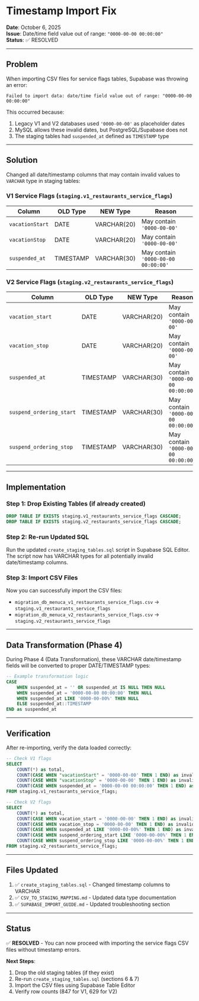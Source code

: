 # Timestamp Import Fix

**Date**: October 6, 2025  
**Issue**: Date/time field value out of range: `"0000-00-00 00:00:00"`  
**Status**: ✅ RESOLVED

---

## Problem

When importing CSV files for service flags tables, Supabase was throwing an error:
```
Failed to import data: date/time field value out of range: "0000-00-00 00:00:00"
```

This occurred because:
1. Legacy V1 and V2 databases used `'0000-00-00'` as placeholder dates
2. MySQL allows these invalid dates, but PostgreSQL/Supabase does not
3. The staging tables had `suspended_at` defined as `TIMESTAMP` type

---

## Solution

Changed all date/timestamp columns that may contain invalid values to `VARCHAR` type in staging tables:

### V1 Service Flags (`staging.v1_restaurants_service_flags`)

| Column | OLD Type | NEW Type | Reason |
|--------|----------|----------|--------|
| `vacationStart` | DATE | VARCHAR(20) | May contain `'0000-00-00'` |
| `vacationStop` | DATE | VARCHAR(20) | May contain `'0000-00-00'` |
| `suspended_at` | TIMESTAMP | VARCHAR(30) | May contain `'0000-00-00 00:00:00'` |

### V2 Service Flags (`staging.v2_restaurants_service_flags`)

| Column | OLD Type | NEW Type | Reason |
|--------|----------|----------|--------|
| `vacation_start` | DATE | VARCHAR(20) | May contain `'0000-00-00'` |
| `vacation_stop` | DATE | VARCHAR(20) | May contain `'0000-00-00'` |
| `suspended_at` | TIMESTAMP | VARCHAR(30) | May contain `'0000-00-00 00:00:00'` |
| `suspend_ordering_start` | TIMESTAMP | VARCHAR(30) | May contain `'0000-00-00 00:00:00'` |
| `suspend_ordering_stop` | TIMESTAMP | VARCHAR(30) | May contain `'0000-00-00 00:00:00'` |

---

## Implementation

### Step 1: Drop Existing Tables (if already created)

```sql
DROP TABLE IF EXISTS staging.v1_restaurants_service_flags CASCADE;
DROP TABLE IF EXISTS staging.v2_restaurants_service_flags CASCADE;
```

### Step 2: Re-run Updated SQL

Run the updated `create_staging_tables.sql` script in Supabase SQL Editor. The script now has VARCHAR types for all potentially invalid date/timestamp columns.

### Step 3: Import CSV Files

Now you can successfully import the CSV files:
- `migration_db_menuca_v1_restaurants_service_flags.csv` → `staging.v1_restaurants_service_flags`
- `migration_db_menuca_v2_restaurants_service_flags.csv` → `staging.v2_restaurants_service_flags`

---

## Data Transformation (Phase 4)

During Phase 4 (Data Transformation), these VARCHAR date/timestamp fields will be converted to proper DATE/TIMESTAMP types:

```sql
-- Example transformation logic
CASE 
    WHEN suspended_at = '' OR suspended_at IS NULL THEN NULL
    WHEN suspended_at = '0000-00-00 00:00:00' THEN NULL
    WHEN suspended_at LIKE '0000-00-00%' THEN NULL
    ELSE suspended_at::TIMESTAMP
END as suspended_at
```

---

## Verification

After re-importing, verify the data loaded correctly:

```sql
-- Check V1 flags
SELECT 
    COUNT(*) as total,
    COUNT(CASE WHEN "vacationStart" = '0000-00-00' THEN 1 END) as invalid_vacation_start,
    COUNT(CASE WHEN "vacationStop" = '0000-00-00' THEN 1 END) as invalid_vacation_stop,
    COUNT(CASE WHEN suspended_at = '0000-00-00 00:00:00' THEN 1 END) as invalid_suspended_at
FROM staging.v1_restaurants_service_flags;

-- Check V2 flags
SELECT 
    COUNT(*) as total,
    COUNT(CASE WHEN vacation_start = '0000-00-00' THEN 1 END) as invalid_vacation_start,
    COUNT(CASE WHEN vacation_stop = '0000-00-00' THEN 1 END) as invalid_vacation_stop,
    COUNT(CASE WHEN suspended_at LIKE '0000-00-00%' THEN 1 END) as invalid_suspended_at,
    COUNT(CASE WHEN suspend_ordering_start LIKE '0000-00-00%' THEN 1 END) as invalid_ordering_start,
    COUNT(CASE WHEN suspend_ordering_stop LIKE '0000-00-00%' THEN 1 END) as invalid_ordering_stop
FROM staging.v2_restaurants_service_flags;
```

---

## Files Updated

1. ✅ `create_staging_tables.sql` - Changed timestamp columns to VARCHAR
2. ✅ `CSV_TO_STAGING_MAPPING.md` - Updated data type documentation
3. ✅ `SUPABASE_IMPORT_GUIDE.md` - Updated troubleshooting section

---

## Status

✅ **RESOLVED** - You can now proceed with importing the service flags CSV files without timestamp errors.

**Next Steps**:
1. Drop the old staging tables (if they exist)
2. Re-run `create_staging_tables.sql` (sections 6 & 7)
3. Import the CSV files using Supabase Table Editor
4. Verify row counts (847 for V1, 629 for V2)

